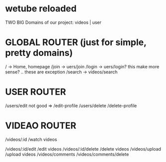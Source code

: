 # wetube reloaded
TWO BIG Domains of our project:
videos | user


# GLOBAL ROUTER (just for simple, pretty domains)
/          -> Home, homepage
/join       -> uers/join
/login      -> uers/login? this make more sense? .. these are exception 
/search     -> videos/search

# USER ROUTER
/users/edit            not good =>     /edit-profile
/users/delete                          /delete-profile

# VIDEAO ROUTER
/videos/:id                            /watch videos    

/videos/:id/edit                           /edit videos
/videos/:id/delete                         /delete videos
/videos/upload                           /upload videos
/videos/comments
/videos/comments/delete 


